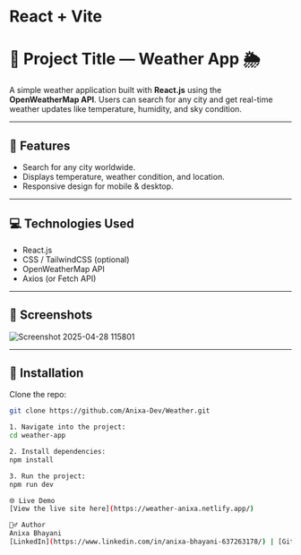 # React + Vite

# 📌 Project Title — Weather App 🌦️

A simple weather application built with **React.js** using the **OpenWeatherMap API**. Users can search for any city and get real-time weather updates like temperature, humidity, and sky condition.

---

## 🚀 Features
- Search for any city worldwide.
- Displays temperature, weather condition, and location.
- Responsive design for mobile & desktop.

---

## 💻 Technologies Used
- React.js
- CSS / TailwindCSS (optional)
- OpenWeatherMap API
- Axios (or Fetch API)

---

## 📸 Screenshots
![Screenshot 2025-04-28 115801](https://github.com/user-attachments/assets/b8b4c76b-7719-4d71-88f4-47dc3e7ea751)


---

## 🔧 Installation

Clone the repo:
 ```bash
git clone https://github.com/Anixa-Dev/Weather.git

1. Navigate into the project:
cd weather-app

2. Install dependencies:
npm install

3. Run the project:
npm run dev

🌐 Live Demo
[View the live site here](https://weather-anixa.netlify.app/)

🙋‍♂️ Author
Anixa Bhayani
[LinkedIn](https://www.linkedin.com/in/anixa-bhayani-637263178/) | [GitHub](https://github.com/Anixa-Dev)
